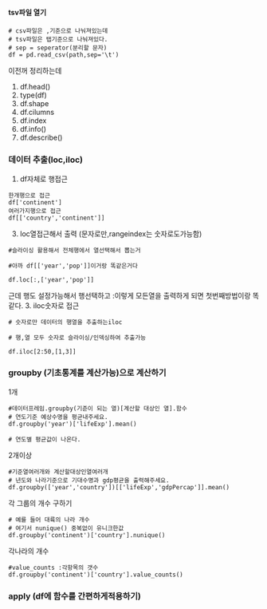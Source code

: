 #### tsv파일 열기
```
# csv파일은 ,기준으로 나눠져있는데 
# tsv파일은 탭기준으로 나눠져있다.
# sep = seperator(분리할 문자)
df = pd.read_csv(path,sep='\t')
```

이전꺼 정리하는데

1. df.head()
2. type(df)
3. df.shape
4. df.cilumns
5. df.index
6. df.info()
7. df.describe()
### 데이터 추출(loc,iloc)
1. df자체로 행접근
```
한개행으로 접근
df['continent']
여러가지행으로 접근
df[['country','continent']]
```
3. loc열접근해서 출력 (문자로만,rangeindex는 숫자로도가능함)
```
#슬라이싱 활용해서 전체행에서 열선택해서 뽑는거

#아까 df[['year','pop']]이거랑 똑같은거다

df.loc[:,['year','pop']]
```
근데 행도 설정가능해서 행선택하고 :이렇게 모든열을 출력하게 되면 첫번째방법이랑 똑같다.
3. iloc숫자로 접근
```
# 숫자로만 데이터의 행열을 추출하는iloc

# 행,열 모두 숫자로 슬라이싱/인덱싱하여 추출가능

df.iloc[2:50,[1,3]]
```



### groupby (기초통계를 계산가능)으로 계산하기

1개
```
#데이터프레임.groupby(기준이 되는 열)[계산할 대상인 열].함수
# 연도기준 예상수명을 평균내주세요.
df.groupby('year')['lifeExp'].mean()

# 연도별 평균값이 나온다.
```
2개이상
```
#기준열여러개와 계산할대상인열여러개
# 년도와 나라기준으로 기대수명과 gdp평균을 출력해주세요.
df.groupby(['year','country'])[['lifeExp','gdpPercap']].mean()
```

 각 그룹의 개수 구하기
```
# 예를 들어 대륙의 나라 개수
# 여기서 nunique() 중복없이 유니크한값
df.groupby('continent')['country'].nunique()
```

각나라의 개수
```
#value_counts :각항목의 갯수
df.groupby('continent')['country'].value_counts()
```
### apply (df에 함수를 간편하게적용하기)

